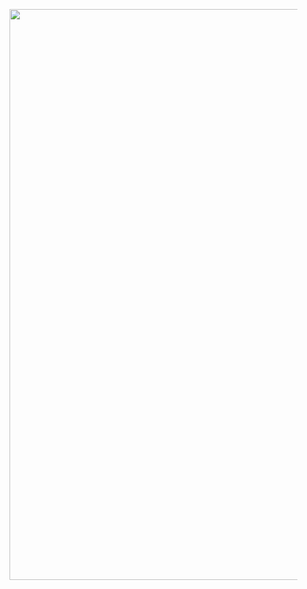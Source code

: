 <p align="center">
    <img src="https://github.com/ojkk371/TIL/blob/main/DevOps/DevOps_mindmap.png?raw=true", height="1000x">
</p> 
